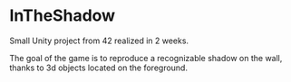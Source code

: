 # InTheShadow

Small Unity project from 42 realized in 2 weeks.

The goal of the game is to reproduce a recognizable shadow on the wall, thanks to 3d objects located on the foreground.
